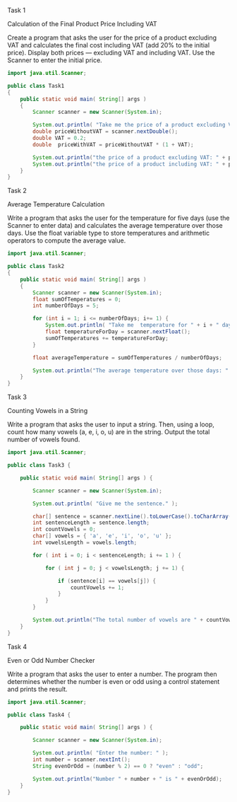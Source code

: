 Task 1

Calculation of the Final Product Price Including VAT

Create a program that asks the user for the price of a product excluding VAT and calculates the final cost including VAT (add 20% to the initial price). Display both prices — excluding VAT and including VAT. Use the Scanner to enter the initial price.

```java
import java.util.Scanner;

public class Task1
{
    public static void main( String[] args )
    {
        Scanner scanner = new Scanner(System.in);

        System.out.println( "Take me the price of a product excluding VAT: " );
        double priceWithoutVAT = scanner.nextDouble();
        double VAT = 0.2;
        double  priceWithVAT = priceWithoutVAT * (1 + VAT);

        System.out.println("the price of a product excluding VAT: " + priceWithoutVAT);
        System.out.println("the price of a product including VAT: " + priceWithVAT);
    }
}
```

Task 2

Average Temperature Calculation

Write a program that asks the user for the temperature for five days (use the Scanner to enter data) and calculates the average temperature over those days. Use the float variable type to store temperatures and arithmetic operators to compute the average value.

```java
import java.util.Scanner;

public class Task2
{
    public static void main( String[] args )
    {
        Scanner scanner = new Scanner(System.in);
        float sumOfTemperatures = 0;
        int numberOfDays = 5;

        for (int i = 1; i <= numberOfDays; i+= 1) {
            System.out.println( "Take me  temperature for " + i + " day.");
            float temperatureForDay = scanner.nextFloat();
            sumOfTemperatures += temperatureForDay;
        }

        float averageTemperature = sumOfTemperatures / numberOfDays;

        System.out.println("The average temperature over those days: " + averageTemperature);
    }
}
```

Task 3

Counting Vowels in a String

Write a program that asks the user to input a string. Then, using a loop, count how many vowels (a, e, i, o, u) are in the string. Output the total number of vowels found.

```java
import java.util.Scanner;

public class Task3 {

    public static void main( String[] args ) {

        Scanner scanner = new Scanner(System.in);

        System.out.println( "Give me the sentence." );

        char[] sentence = scanner.nextLine().toLowerCase().toCharArray();
        int sentenceLength = sentence.length;
        int countVowels = 0;
        char[] vowels = { 'a', 'e', 'i', 'o', 'u' };
        int vowelsLength = vowels.length;

        for ( int i = 0; i < sentenceLength; i += 1 ) {

            for ( int j = 0; j < vowelsLength; j += 1) {

                if (sentence[i] == vowels[j]) {
                    countVowels += 1;
                }
            }
        }

        System.out.println("The total number of vowels are " + countVowels);
    }
}
```

Task 4

Even or Odd Number Checker

Write a program that asks the user to enter a number. The program then determines whether the number is even or odd using a control statement and prints the result.

```java
import java.util.Scanner;

public class Task4 {

    public static void main( String[] args ) {

        Scanner scanner = new Scanner(System.in);

        System.out.println( "Enter the number: " );
        int number = scanner.nextInt();
        String evenOrOdd = (number % 2) == 0 ? "even" : "odd";

        System.out.println("Number " + number + " is " + evenOrOdd);
    }
}
```
